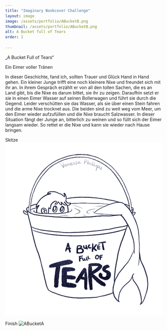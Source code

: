 ```yaml
---
title: "Imaginary Bookcover Challenge"
layout: image
image: /assets/portfolio/ABucketB.png
thumbnail: /assets/portfolio/ABucketB.png
alt: A Bucket full of Tears
order: 1

---
```


„A Bucket Full of Tears“

Ein Eimer voller Tränen

In dieser Geschichte, fand ich, sollten Trauer und Glück Hand in Hand gehen. 
Ein kleiner Junge trifft eine noch kleinere Nixe und freundet sich mit ihr an. In ihrem Gespräch erzählt er von all den tollen Sachen, die es an Land gibt, bis die Nixe es darum bittet, sie ihr zu zeigen.
Daraufhin setzt er sie in einen Eimer Wasser auf seinen Bollerwagen und führt sie durch die Gegend. Leider verschütten sie das Wasser, als sie über einen Stein fahren und die arme Nixe trocknet aus. Die beiden sind zu weit weg vom Meer, um den Eimer wieder aufzufüllen und die Nixe braucht Salzwasser. 
In dieser Situation fängt der Junge an, bitterlich zu weinen und so füllt sich der Eimer langsam wieder.
So rettet er die Nixe und kann sie wieder nach Hause bringen.


Skitze
![ABucketC](../assets/portfolio/ABucketC.png)

Finish
![ABucketA](../assets/portfolio/ABucketA.png)




